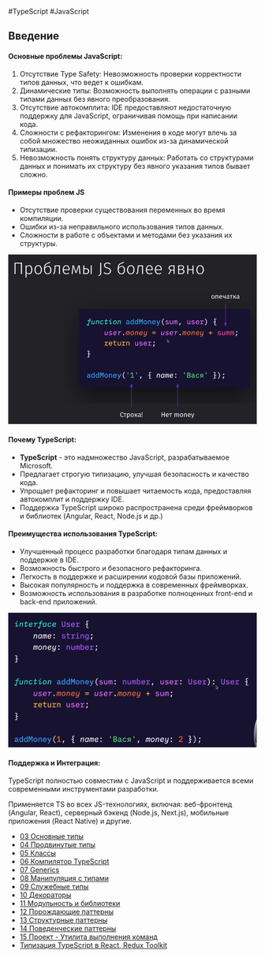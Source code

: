 
#TypeScript #JavaScript 

## Введение

#### Основные проблемы JavaScript:

1. Отсутствие Type Safety: Невозможность проверки корректности типов данных, что ведет к ошибкам.
2. Динамические типы: Возможность выполнять операции с разными типами данных без явного преобразования.
3. Отсутствие автокомплита: IDE предоставляют недостаточную поддержку для JavaScript, ограничивая помощь при написании кода.
4. Сложности с рефакторингом: Изменения в коде могут влечь за собой множество неожиданных ошибок из-за динамической типизации.
5. Невозможность понять структуру данных: Работать со структурами данных и понимать их структуру без явного указания типов бывает сложно.

#### Примеры проблем JS

- Отсутствие проверки существования переменных во время компиляции.
- Ошибки из-за неправильного использования типов данных.
- Сложности в работе с объектами и методами без указания их структуры.

![](_png/83800b43cb5711234d63a56f2bb68393.png)

#### Почему TypeScript:

- **TypeScript** - это надмножество JavaScript, разрабатываемое Microsoft.
- Предлагает строгую типизацию, улучшая безопасность и качество кода.
- Упрощает рефакторинг и повышает читаемость кода, предоставляя автокомплит и поддержку IDE.
- Поддержка TypeScript широко распространена среди фреймворков и библиотек (Angular, React, Node.js и др.)

#### Преимущества использования TypeScript:

- Улучшенный процесс разработки благодаря типам данных и поддержке в IDE.
- Возможность быстрого и безопасного рефакторинга.
- Легкость в поддержке и расширении кодовой базы приложений.
- Высокая популярность и поддержка в современных фреймворках.
- Возможность использования в разработке полноценных front-end и back-end приложений.

![](_png/b18b84365178d5a84cbc28d590a3ad47.png)

#### Поддержка и Интеграция:

TypeScript полностью совместим с JavaScript и поддерживается всеми современными инструментами разработки.

Применяется TS во всех JS-технологиях, включая: веб-фронтенд (Angular, React), серверный бэкенд (Node.js, Next.js), мобильные приложения (React Native) и другие.









- [03 Основные типы](_lessons/03%20Основные%20типы.md)
- [04 Продвинутые типы](_lessons/04%20Продвинутые%20типы.md)
- [05 Классы](_lessons/05%20Классы.md)
- [06 Компилятор TypeScript](_lessons/06%20Компилятор%20TypeScript.md)
- [07 Generics](_lessons/07%20Generics.md)
- [08 Манипуляция с типами](_lessons/08%20Манипуляция%20с%20типами.md)
- [09 Служебные типы](_lessons/09%20Служебные%20типы.md)
- [10 Декораторы](_lessons/10%20Декораторы.md)
- [11 Модульность и библиотеки](_lessons/11%20Модульность%20и%20библиотеки.md)
- [12 Порождающие паттерны](_lessons/12%20Порождающие%20паттерны.md)
- [13 Структурные паттерны](_lessons/13%20Структурные%20паттерны.md)
- [14 Поведенческие паттерны](_lessons/14%20Поведенческие%20паттерны.md)
- [15 Проект - Утилита выполнения команд](_lessons/15%20Проект%20-%20Утилита%20выполнения%20команд.md)
- [Типизация TypeScript в React, Redux Toolkit](_lessons/Типизация%20TypeScript%20в%20React,%20Redux%20Toolkit.md)
  